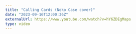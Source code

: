 ```yaml
---
title: "Calling Cards (Neko Case cover)"
date: "2023-09-16T12:00:36Z"
externalUrl: https://www.youtube.com/watch?v=hY6ZDEgMaps
type: video
---
```

